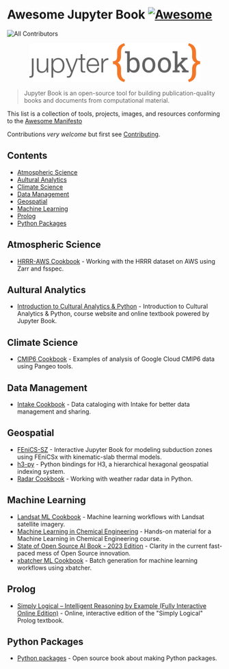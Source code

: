 # Awesome Jupyter Book [![Awesome](https://awesome.re/badge.svg)](https://github.com/sindresorhus/awesome)

![All Contributors](https://img.shields.io/github/all-contributors/tkoyama010/awesome-jupyter-book?color=ee8449)

<p align="center">
    <img src="https://raw.githubusercontent.com/executablebooks/jupyter-book/master/docs/images/logo-wide.svg" alt="Jupyter Book Logo" width="400"/>
</p>

> Jupyter Book is an open-source tool for building publication-quality books and documents from computational material.

This list is a collection of tools, projects, images, and resources conforming to the [Awesome Manifesto](https://github.com/sindresorhus/awesome/blob/main/awesome.md)

Contributions _very welcome_ but first see [Contributing](CONTRIBUTING.md).

## Contents

<!-- START doctoc generated TOC please keep comment here to allow auto update -->
<!-- DON'T EDIT THIS SECTION, INSTEAD RE-RUN doctoc TO UPDATE -->

- [Atmospheric Science](#atmospheric-science)
- [Aultural Analytics](#aultural-analytics)
- [Climate Science](#climate-science)
- [Data Management](#data-management)
- [Geospatial](#geospatial)
- [Machine Learning](#machine-learning)
- [Prolog](#prolog)
- [Python Packages](#python-packages)

<!-- END doctoc generated TOC please keep comment here to allow auto update -->

## Atmospheric Science

- [HRRR-AWS Cookbook](https://projectpythia.org/HRRR-AWS-cookbook) - Working with the HRRR dataset on AWS using Zarr and fsspec.

## Aultural Analytics

- [Introduction to Cultural Analytics & Python](https://github.com/melaniewalsh/Intro-Cultural-Analytics) - Introduction to Cultural Analytics & Python, course website and online textbook powered by Jupyter Book.

## Climate Science

- [CMIP6 Cookbook](https://projectpythia.org/cmip6-cookbook) - Examples of analysis of Google Cloud CMIP6 data using Pangeo tools.

## Data Management

- [Intake Cookbook](https://projectpythia.org/intake-cookbook) - Data cataloging with Intake for better data management and sharing.

## Geospatial

- [FEniCS-SZ](https://github.com/cianwilson/fenics-sz) - Interactive Jupyter Book for modeling subduction zones using FEniCSx with kinematic-slab thermal models.
- [h3-py](https://github.com/uber/h3-py) - Python bindings for H3, a hierarchical hexagonal geospatial indexing system.
- [Radar Cookbook](https://projectpythia.org/radar-cookbook) - Working with weather radar data in Python.

## Machine Learning

- [Landsat ML Cookbook](https://projectpythia.org/landsat-ml-cookbook) - Machine learning workflows with Landsat satellite imagery.
- [Machine Learning in Chemical Engineering](https://github.com/edgarsmdn/MLCE_book) - Hands-on material for a Machine Learning in Chemical Engineering course.
- [State of Open Source AI Book - 2023 Edition](https://github.com/premAI-io/state-of-open-source-ai) - Clarity in the current fast-paced mess of Open Source innovation.
- [xbatcher ML Cookbook](https://projectpythia.org/xbatcher-ML-1-cookbook) - Batch generation for machine learning workflows using xbatcher.

## Prolog

- [Simply Logical – Intelligent Reasoning by Example (Fully Interactive Online Edition)](https://github.com/simply-logical/simply-logical) - Online, interactive edition of the "Simply Logical" Prolog textbook.

## Python Packages

- [Python packages](https://github.com/py-pkgs/py-pkgs) - Open source book about making Python packages.
